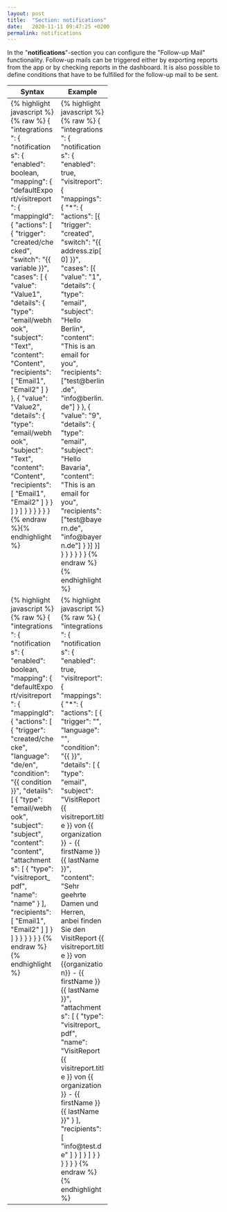 ```yaml
---
layout: post
title:  "Section: notifications"
date:   2020-11-11 09:47:25 +0200
permalink: notifications
---
```


In the "<b>notifications</b>"-section you can configure the "Follow-up Mail" functionality. Follow-up mails can be triggered either by exporting reports from the app or by checking reports in the dashboard. It is also possible to define conditions that have to be fulfilled for the follow-up mail to be sent.

<table>
<colgroup>
<col width="50%" />
<col width="50%" />
</colgroup>
<tr class="header">
<th>Syntax</th>
<th>Example</th>
</tr>

<tbody>
<tr>
<td style="max-width: 100px; vertical-align: initial;">
{% highlight javascript %}{% raw %}
{
  "integrations": {
    "notifications": {
      "enabled": boolean,
      "mapping": {
        "defaultExport/visitreport": {
          "mappingId": {
            "actions": [
              {
                "trigger": "created/checked",
                "switch": "{{ variable }}",
                "cases": [
                  {
                    "value": "Value1",
                    "details": {
                      "type": "email/webhook",
                      "subject": "Text",
                      "content": "Content",
                      "recipients": [
                        "Email1",
                        "Email2"
                      ]
                    }
                  },
                  {
                    "value": "Value2",
                    "details": {
                      "type": "email/webhook",
                      "subject": "Text",
                      "content": "Content",
                      "recipients": [
                        "Email1",
                        "Email2"
                      ]
                    }
                  }
                ]
              }
            ]
          }
        }
      }
    }
  }
}
{% endraw %}{% endhighlight %}
</td>
<td style="max-width: 100px; vertical-align: initial;">
{% highlight javascript %}{% raw %}
{
  "integrations": {
    "notifications": {
      "enabled": true,
        "visitreport": {
        "mappings": {
          "*": {
            "actions": [{
                "trigger": "created",
                "switch": "{{ address.zip[0] }}",
                "cases": [{
                  "value": "1",
                  "details": {
                    "type": "email",
                    "subject": "Hello Berlin",
                    "content": "This is an email for you",
                    "recipients": ["test@berlin.de", "info@berlin.de"]
                  }
                }, 
                {
                  "value": "9",
                  "details": {
                    "type": "email",
                    "subject": "Hello Bavaria",
                    "content": "This is an email for you",
                    "recipients": ["test@bayern.de", "info@bayern.de"]
                  }
                }]
            }]
          }
        }
      }
    }
  }
}
{% endraw %}{% endhighlight %}
</td>
</tr>

<tr>
<td style="max-width: 100px; vertical-align: initial;">
{% highlight javascript %}{% raw %}
{
  "integrations": {
    "notifications": {
      "enabled": boolean,
      "mapping": {
        "defaultExport/visitreport": {
          "mappingId": {
            "actions": [
              {
                "trigger": "created/checke",
                "language": "de/en",
                "condition": "{{ condition }}",
                "details": [
                  {
                    "type": "email/webhook",
                    "subject": "subject",
                    "content": "content",
                    "attachments": [
                      {
                        "type": "visitreport_pdf",
                        "name": "name"
                      }
                    ],
                    "recipients": [
                      "Email1",
                      "Email2"
                    ]
                  ]
                }
              ]
            }
          }
        }
      }
    }
  }
{% endraw %}{% endhighlight %}
</td>
<td style="max-width: 100px; vertical-align: initial;">
{% highlight javascript %}{% raw %}
{
  "integrations": {
    "notifications": {
      "enabled": true,
      "visitreport": {
        "mappings": {
          "*": {
            "actions": [
              {
                "trigger": "",
                "language": "",
                "condition": "{{  }}",
                "details": [
                  {
                    "type": "email",
                    "subject": "VisitReport {{ visitreport.title }} von {{ organization }} - {{ firstName }} {{ lastName }}",
                    "content": "Sehr geehrte Damen und Herren, anbei finden Sie den VisitReport {{ visitreport.title }} von {{organization}} - {{ firstName }} {{ lastName }}",
                    "attachments": [
                      {
                        "type": "visitreport_pdf",
                        "name": "VisitReport {{ visitreport.title }} von {{ organization }} - {{ firstName }} {{ lastName }}"
                      }
                    ],
                    "recipients": [
                      "info@test.de"
                    ]
                  }
                ]
              }
            ]
          }
        }
      }
    }
  }
}
{% endraw %}{% endhighlight %}
</td>
</tr>

</tbody>
</table>